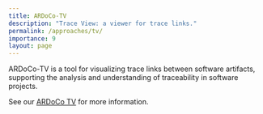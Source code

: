 ```yaml
---
title: ARDoCo-TV
description: "Trace View: a viewer for trace links."
permalink: /approaches/tv/
importance: 9
layout: page
---
```


ARDoCo-TV is a tool for visualizing trace links between software artifacts, supporting the analysis and understanding of traceability in software projects.

See our [ARDoCo TV](https://tv.ardoco.de) for more information.
